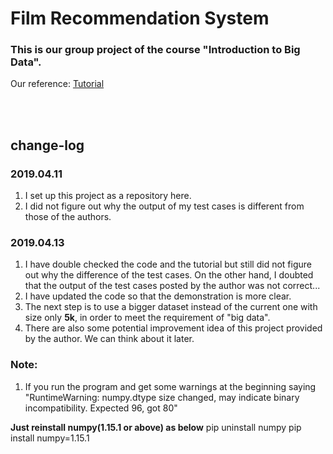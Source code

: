 # Film Recommendation System

### This is our group project of the course "Introduction to Big Data".
Our reference: <a href="ref: https://www.kaggle.com/sohier/film-recommendation-engine-converted-to-use-tmdb/data">Tutorial</a>

<br /><br />
## change-log


### 2019.04.11
1. I set up this project as a repository here.
2. I did not figure out why the output of my test cases is
different from those of the authors.


### 2019.04.13
1. I have double checked the code and the tutorial but still 
did not figure out why the difference of the test cases. On the
other hand, I doubted that the output of the test cases posted
by the author was not correct...
2. I have updated the code so that the demonstration is more clear.
3. The next step is to use a bigger dataset instead of the current
one with size only **5k**, in order to meet the requirement of "big data".
4. There are also some potential improvement idea of this project provided
by the author. We can think about it later.



### Note:
1. If you run the program and get some warnings at the beginning saying
"RuntimeWarning: numpy.dtype size changed, may indicate binary 
incompatibility. Expected 96, got 80"

**Just reinstall numpy(1.15.1 or above) as below**
pip uninstall numpy
pip install numpy=1.15.1





